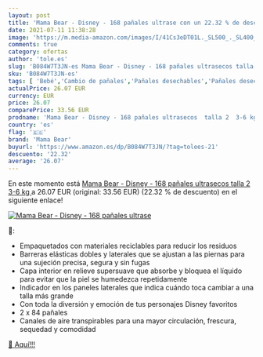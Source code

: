 ```yaml
---
layout: post
title: 'Mama Bear - Disney - 168 pañales ultrase con un 22.32 % de descuento'
date: 2021-07-11 11:38:28
image: 'https://m.media-amazon.com/images/I/41Cs3eDT01L._SL500_._SL400_.jpg'
comments: true
category: ofertas
author: 'tole.es'
slug: 'B084W7T3JN-es Mama Bear - Disney - 168 pañales ultrasecos talla 2 3-6 kg'
sku: 'B084W7T3JN-es'
tags: [ 'Bebé','Cambio de pañales','Pañales desechables','Pañales desechables para bebés','Pañales para bebé','bear','mama','mama bear','pañales', ]
actualPrice: 26.07 EUR
currency: EUR
price: 26.07
comparePrice: 33.56 EUR
prodname: 'Mama Bear - Disney - 168 pañales ultrasecos  talla 2  3-6 kg '
country: 'es'
flag: '🇪🇸'
brand: 'Mama Bear'
buyurl: 'https://www.amazon.es/dp/B084W7T3JN/?tag=tolees-21'
descuento: '22.32'
average: '26.07'
---
```


En este momento está [Mama Bear - Disney - 168 pañales ultrasecos  talla 2  3-6 kg ](https://www.amazon.es/dp/B084W7T3JN/?tag=tolees-21) a 26.07 EUR (original: 33.56 EUR) (22.32 %  de descuento) en el siguiente enlace!

[![Mama Bear - Disney - 168 pañales ultrase](https://m.media-amazon.com/images/I/41Cs3eDT01L._SL500_._SL400_.jpg)](https://www.amazon.es/dp/B084W7T3JN/?tag=tolees-21)

🔎:

- Empaquetados con materiales reciclables para reducir los residuos
- Barreras elásticas dobles y laterales que se ajustan a las piernas para una sujeción precisa, segura y sin fugas
- Capa interior en relieve supersuave que absorbe y bloquea el líquido para evitar que la piel se humedezca repetidamente
- Indicador en los paneles laterales que indica cuándo toca cambiar a una talla más grande
- Con toda la diversión y emoción de tus personajes Disney favoritos
- 2 x 84 pañales
- Canales de aire transpirables para una mayor circulación, frescura, sequedad y comodidad

[🛒 Aquí!!!](https://www.amazon.es/dp/B084W7T3JN/?tag=tolees-21)
